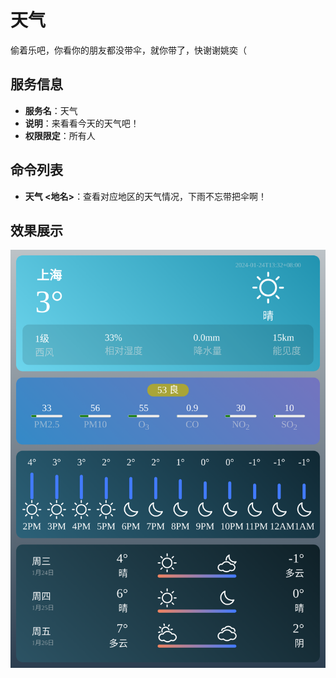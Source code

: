 # 天气

偷着乐吧，你看你的朋友都没带伞，就你带了，快谢谢姚奕（

## 服务信息

- **服务名**：天气
- **说明**：来看看今天的天气吧！
- **权限限定**：所有人

## 命令列表

- **天气 <地名>**：查看对应地区的天气情况，下雨不忘带把伞啊！

## 效果展示
![](assets/天气.png)